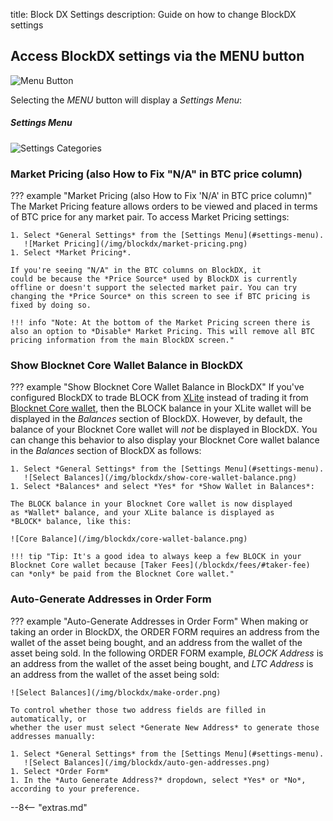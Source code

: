 title: Block DX Settings
description: Guide on how to change BlockDX settings

## Access BlockDX settings via the MENU button
![Menu Button](/img/blockdx/menu-button.png)

Selecting the *MENU* button will display a *Settings Menu*:

##### Settings Menu

![Settings Categories](/img/blockdx/settings-menu.png)

### Market Pricing (also How to Fix "N/A" in BTC price column)

??? example "Market Pricing (also How to Fix 'N/A' in BTC price column)"
	The Market Pricing feature allows orders to be viewed and placed in
		terms of BTC price for any market pair. To access Market Pricing
			settings:

	1. Select *General Settings* from the [Settings Menu](#settings-menu).
	   ![Market Pricing](/img/blockdx/market-pricing.png)
	1. Select *Market Pricing*.

	If you're seeing "N/A" in the BTC columns on BlockDX, it
	could be because the *Price Source* used by BlockDX is currently
	offline or doesn't support the selected market pair. You can try
	changing the *Price Source* on this screen to see if BTC pricing is
	fixed by doing so.

	!!! info "Note: At the bottom of the Market Pricing screen there is also an option to *Disable* Market Pricing. This will remove all BTC pricing information from the main BlockDX screen."

### Show Blocknet Core Wallet Balance in BlockDX

??? example "Show Blocknet Core Wallet Balance in BlockDX"
	If you've configured BlockDX to trade BLOCK from
	[XLite](/xlite/setup/) instead of trading it from
	[Blocknet Core wallet](/wallet/setup/), then the BLOCK balance in
	your XLite wallet will be displayed in the *Balances* section of
	BlockDX. However, by default, the balance of your Blocknet Core wallet
	will *not* be displayed in BlockDX. You can change this behavior to
	also display your Blocknet Core wallet balance in the *Balances*
	section of BlockDX as follows:

	1. Select *General Settings* from the [Settings Menu](#settings-menu).
	   ![Select Balances](/img/blockdx/show-core-wallet-balance.png)
	1. Select *Balances* and select *Yes* for *Show Wallet in Balances*:
   
	The BLOCK balance in your Blocknet Core wallet is now displayed
	as *Wallet* balance, and your XLite balance is displayed as
	*BLOCK* balance, like this:

	![Core Balance](/img/blockdx/core-wallet-balance.png)

	!!! tip "Tip: It's a good idea to always keep a few BLOCK in your Blocknet Core wallet because [Taker Fees](/blockdx/fees/#taker-fee) can *only* be paid from the Blocknet Core wallet."

### Auto-Generate Addresses in Order Form

??? example "Auto-Generate Addresses in Order Form"
	When making or taking an order in BlockDX, the ORDER FORM requires an
	address from the wallet of the asset being bought, and an address
	from the wallet of the asset being sold. In the following ORDER
	FORM example, *BLOCK Address* is an address from the wallet of the
	asset being bought, and *LTC Address* is an address from the wallet of the
	asset being sold:

	![Select Balances](/img/blockdx/make-order.png)

	To control whether those two address fields are filled in automatically, or
    whether the user must select *Generate New Address* to generate those addresses manually:

	1. Select *General Settings* from the [Settings Menu](#settings-menu).
	   ![Select Balances](/img/blockdx/auto-gen-addresses.png)
	1. Select *Order Form*
	1. In the *Auto Generate Address?* dropdown, select *Yes* or *No*, according to your preference. 
	   

<script type="text/javascript">
// read instructions for related links in ../snippets/extras.md
var relatedLinks = [];
</script>

--8<-- "extras.md"





